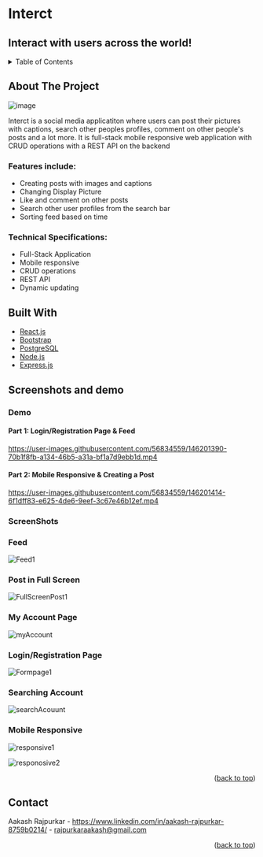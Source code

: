 # Interct
## Interact with users across the world!

<!-- TABLE OF CONTENTS -->
<details>
  <summary>Table of Contents</summary>
  <ol>
    <li>
      <a href="#about-the-project">About The Project</a> 
     <li><a href="#built-with">Built With</a></li>
     <li>
       <a href="#features">Screenshots</a>
     </li> 
    <li><a href="#contact">Contact</a></li>
  </ol>
</details>



<!-- ABOUT THE PROJECT -->
## About The Project

![image](https://user-images.githubusercontent.com/56834559/146203033-1ee79c00-6eae-4970-aae5-b9df116df6d3.png)


Interct is a social media applicatiton where users can post their pictures with captions, search other peoples profiles, comment on other people's posts and a lot more. It is full-stack mobile responsive web application with CRUD operations with a REST API on the backend

### Features include:
* Creating posts with images and captions
* Changing Display Picture
* Like and comment on other posts
* Search other user profiles from the search bar
* Sorting feed based on time

### Technical Specifications:
* Full-Stack Application
* Mobile responsive
* CRUD operations
* REST API
* Dynamic updating


## Built With


* [React.js](https://reactjs.org/)
* [Bootstrap](https://getbootstrap.com)
* [PostgreSQL](https://www.postgresql.org/)
* [Node.js](https://nodejs.org/en/)
* [Express.js](https://expressjs.com/)


## Screenshots and demo

### Demo

#### Part 1: Login/Registration Page & Feed
https://user-images.githubusercontent.com/56834559/146201390-70b1f8fb-a134-46b5-a31a-bf1a7d9ebb1d.mp4

#### Part 2: Mobile Responsive & Creating a Post

https://user-images.githubusercontent.com/56834559/146201414-6f1dff83-e625-4de6-9eef-3c67e46b12ef.mp4

### ScreenShots

### Feed
![Feed1](https://user-images.githubusercontent.com/56834559/146201934-d2761818-4885-4035-b661-56a16f20ccbd.PNG)

### Post in Full Screen
![FullScreenPost1](https://user-images.githubusercontent.com/56834559/146202018-96a55ee0-427e-4ec0-a741-d957faaa496b.PNG)

### My Account Page
![myAccount](https://user-images.githubusercontent.com/56834559/146202068-ea98168a-03f1-4084-a29d-439900b225bd.PNG)

### Login/Registration Page
![Formpage1](https://user-images.githubusercontent.com/56834559/146202202-598c23c3-55eb-48dc-8108-7b1d98ee90aa.PNG)

### Searching Account
![searchAcouunt](https://user-images.githubusercontent.com/56834559/146202252-218df507-a9cf-41aa-b4a0-b64a1461dcdb.PNG)


### Mobile Responsive
![responsive1](https://user-images.githubusercontent.com/56834559/146202112-fc86a303-b1b6-4682-ad56-6d8bcfd9d67d.PNG)

![responosive2](https://user-images.githubusercontent.com/56834559/146202127-38893c3b-c1a2-40aa-a0d6-35b055e39e6b.PNG)



<p align="right">(<a href="#top">back to top</a>)</p>


## Contact

Aakash Rajpurkar - https://www.linkedin.com/in/aakash-rajpurkar-8759b0214/ - rajpurkaraakash@gmail.com

<p align="right">(<a href="#top">back to top</a>)</p>
